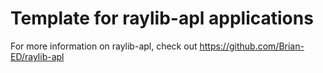 # Template for raylib-apl applications
For more information on raylib-apl, check out https://github.com/Brian-ED/raylib-apl
